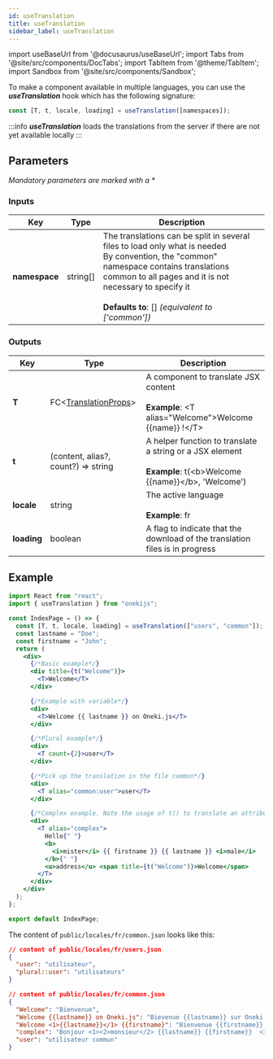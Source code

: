 ```yaml
---
id: useTranslation
title: useTranslation
sidebar_label: useTranslation
---
```


import useBaseUrl from '@docusaurus/useBaseUrl';
import Tabs from '@site/src/components/DocTabs';
import TabItem from '@theme/TabItem';
import Sandbox from '@site/src/components/Sandbox';

To make a component available in multiple languages, you can use the **_useTranslation_** hook which has the following signature:

```javascript
const [T, t, locale, loading] = useTranslation([namespaces]);
```

<p/>

:::info
**_useTranslation_** loads the translations from the server if there are not yet available locally
:::

## Parameters

_Mandatory parameters are marked with a \*_

### Inputs

| Key        | Type   | Description        |
| ---------- | ------ | ------------------ |
| **namespace** | string[] | The translations can be split in several files to load only what is needed<br/>By convention, the "common" namespace contains translations common to all pages and it is not necessary to specify it<br/><br/>**Defaults to**: [] *(equivalent to ['common'])*|


### Outputs

| Key        | Type   | Description        |
| ---------- | ------ | ------------------ |
| **T** | FC<[TranslationProps](../../api/interfaces/TranslationProps)> | A component to translate JSX content<br/><br/>**Example**: <T alias="Welcome"\>Welcome {{name}} !</T\> |
| **t** | (content, alias?, count?) => string | A helper function to translate a string or a JSX element<br/><br/>**Example**: t(<b\>Welcome {{name}}</b\>, 'Welcome') |
| **locale** | string | The active language<br/><br/>**Example**: fr |
| **loading** | boolean | A flag to indicate that the download of the translation files is in progress

## Example

```jsx
import React from "react";
import { useTranslation } from "onekijs";

const IndexPage = () => {
  const [T, t, locale, loading] = useTranslation(["users", "common"]);
  const lastname = "Doe";
  const firstname = "John";
  return (
    <div>
      {/*Basic example*/}
      <div title={t("Welcome")}>
        <T>Welcome</T>
      </div>

      {/*Example with variable*/}
      <div>
        <T>Welcome {{ lastname }} on Oneki.js</T>
      </div>

      {/*Plural example*/}
      <div>
        <T count={2}>user</T>
      </div>

      {/*Pick up the translation in the file common*/}
      <div>
        <T alias="common:user">user</T>
      </div>

      {/*Complex example. Note the usage of t() to translate an attribute*/}
      <div>
        <T alias="complex">
          Hello{" "}
          <b>
            <i>mister</i> {{ firstname }} {{ lastname }} <i>male</i>
          </b>{" "}
          <u>address</u> <span title={t("Welcome")}>Welcome</span>
        </T>
      </div>
    </div>
  );
};

export default IndexPage;
```

<p/>

The content of `public/locales/fr/common.json` looks like this:

```json
// content of public/locales/fr/users.json
{
  "user": "utilisateur",
  "plural::user": "utilisateurs"
}

// content of public/locales/fr/common.json
{
  "Welcome": "Bienvenue",
  "Welcome {{lastname}} on Oneki.js": "Bievenue {{lastname}} sur Oneki.js",
  "Welcome <1>{{lastname}}</1> {{firstname}": "Bienvenue {{firstname}} <1>{{lastname}}</1>",
  "complex": "Bonjour <1><2>monsieur</2> {{lastname}} {{firstname}}  <3>masculin</3></1> <4>adresse</4> <5>Bienvenue</5>",
  "user": "utilisateur commun"
}
```

